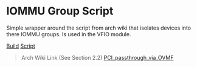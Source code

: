 # IOMMU Group Script

Simple wrapper around the script from arch wiki that isolates devices into there IOMMU groups. Is used in the VFIO module.

[Build](./default.nix)
[Script](./show-iommu.sh)

> Arch Wiki Link (See Section 2.2)
 [PCI_passthrough_via_OVMF](https://wiki.archlinux.org/title/PCI_passthrough_via_OVMF)
